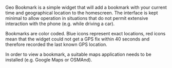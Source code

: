 Geo Bookmark is a simple widget that will add a bookmark with your current time and geographical location to the homescreen. The interface is kept minimal to allow operation in situations that do not permit extensive interaction with the phone (e.g. while driving a car).

Bookmarks are color coded. Blue icons represent exact locations, red icons mean that the widget could not get a GPS fix within 40 seconds and therefore recorded the last known GPS location.

In order to view a bookmark, a suitable maps application needs to be installed (e.g. Google Maps or OSMAnd).